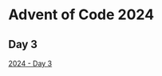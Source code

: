 # Advent of Code 2024

## Day 3

[2024 - Day 3](https://adventofcode.com/2024/day/3 "Advent of Code 2024 Day 3")